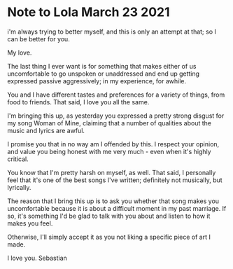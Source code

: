 # Note to Lola March 23 2021

i'm always trying to better myself, and this is only an attempt at that; so I can be better for you.

My love.

The last thing I ever want is for something that makes either of us uncomfortable to go unspoken or unaddressed and end up getting expressed passive aggressively; in my experience, for awhile.

You and I have different tastes and preferences for a variety of things, from food to friends. That said, I love you all the same.

I'm bringing this up, as yesterday you expressed a pretty strong disgust for my song Woman of Mine, claiming that a number of qualities about the music and lyrics are awful.

I promise you that in no way am I offended by this. I respect your opinion, and value you being honest with me very much - even when it's highly critical.

You know that I'm pretty harsh on myself, as well. That said, I personally feel that it's one of the best songs I've written; definitely not musically, but lyrically.

The reason that I bring this up is to ask you whether that song makes you uncomfortable because it is about a difficult moment in my past marriage. If so, it's something I'd be glad to talk with you about and listen to how it makes you feel.

Otherwise, I'll simply accept it as you not liking a specific piece of art I made.

I love you.
Sebastian